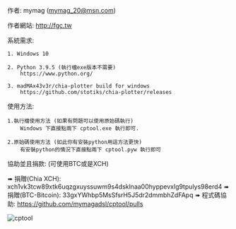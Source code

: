 作者: mymag (mymag_20@msn.com)

作者網站: http://fgc.tw

系統需求:
    
    1. Windows 10
    
    2. Python 3.9.5 (執行檔exe版本不需要) 
        https://www.python.org/
        
    3. madMAx43v3r/chia-plotter build for windows
        https://github.com/stotiks/chia-plotter/releases
    
使用方法:

    1.執行檔使用方法 (如果有問題可以使用原始碼執行)
        Windows 下直接點兩下 cptool.exe 執行即可.
        
    2.原始碼使用方法 (如此你有安裝python用這方法更快)
        有安裝python的情況下直接點兩下 cptool.pyw 執行即可
        
協助並且捐款: (可使用BTC或是XCH)

   ➠ 捐贈(Chia XCH): xch1vk3tcw89xtk6uqzgxuyssuwm9s4dsklnaa00hyppevxlg9tpulys98erd4
   ➠ 捐贈(BTC-Bitcoin): 33gxYWhbp5MsSfsrH5J5dr2dmmbhZdFApq
   ➠ 程式碼協助: https://github.com/mymagadsl/cptool/pulls
    
![cptool](https://user-images.githubusercontent.com/6682942/123346065-03bf3d80-d58a-11eb-8fd5-dbffcafc6aa8.png)

